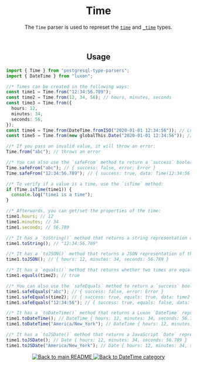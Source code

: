 <h1 align="center">
	Time
</h1>
<p align="center">
  The <code>Time</code> parser is used to represet the <a href="https://www.postgresql.org/docs/current/datatype-datetime.html#DATATYPE-DATETIME-INPUT"><code>time</code></a> and <a href="https://www.postgresql.org/docs/current/datatype-datetime.html#DATATYPE-DATETIME-INPUT"><code>_time</code></a> types.
</p>
<br/>

<!-- Usage -->
<h2 align="center">
	Usage
</h2>

```ts
import { Time } from "postgresql-type-parsers";
import { DateTime } from "luxon";

//* Times can be created in the following ways:
const time1 = Time.from("12:34:56.789");
const time2 = Time.from(12, 34, 56); // hours, minutes, seconds
const time3 = Time.from({
  hours: 12,
  minutes: 34,
  seconds: 56,
});
const time4 = Time.from(DateTime.fromISO("2020-01-01 12:34:56")); // Luxon DateTime
const time5 = Time.from(new globalThis.Date("2020-01-01 12:34:56")); // JavaScript Date

//* If you pass an invalid value, it will throw an error:
Time.from("abc"); // throws an error

//* You can also use the `safeFrom` method to return a `success` boolean instead of throwing an error:
Time.safeFrom("abc"); // { success: false, error: Error }
Time.safeFrom("12:34:56.789"); // { success: true, data: Time(12:34:56.789) }

//* To verify if a value is a time, use the `isTime` method:
if (Time.isTime(time1)) {
  console.log("time1 is a time");
}

//* Afterwards, you can get/set the properties of the time:
time1.hours; // 12
time1.minutes; // 34
time1.seconds; // 56.789

//* It has a `toString()` method that returns a string representation of the time:
time1.toString(); // "12:34:56.789"

//* It has a `toJSON()` method that returns a JSON representation of the time:
time1.toJSON(); // { hours: 12, minutes: 34, seconds: 56.789 }

//* It has a `equals()` method that returns whether two times are equal:
time1.equals(time2); // true

//* You can also use the `safeEquals` method to return a `success` boolean instead of throwing an error:
time1.safeEquals("abc"); // { success: false, error: Error }
time1.safeEquals(time2); // { success: true, equals: true, data: time2 }
time1.safeEquals("12:34:56"); // { success: true, equals: false, data: Time(12:34:56) }

//* It has a `toDateTime()` method that returns a Luxon `DateTime` representation of the time: (defaults to the current timezone)
time1.toDateTime(); // DateTime { hours: 12, minutes: 34, seconds: 56.789 }
time1.toDateTime("America/New_York"); // DateTime { hours: 12, minutes: 34, seconds: 56.789, zone: "America/New_York" }

//* It has a `toJSDate()` method that returns a JavaScript `Date` representation of the time: (defaults to the current timezone)
time1.toJSDate(); // Date { hours: 12, minutes: 34, seconds: 56.789 }
time1.toJSDate("America/New_York"); // Date { hours: 12, minutes: 34, seconds: 56.789, zone: "America/New_York" }
```

<p align="center">
  <!-- Back to main README button -->
  <a href="../../README.md">
    <img src="https://img.shields.io/badge/-Back%20to%20main%20README-blue" alt="Back to main README" />
  </a>
  <!-- Back to category button -->
  <a href="./DateTime.md">
    <img src="https://img.shields.io/badge/-Back%20to%20DateTime%20category-blue" alt="Back to DateTime category" />
  </a>
</p>
